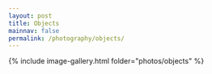 ```yaml
---
layout: post
title: Objects
mainnav: false
permalink: /photography/objects/
---
```



{% include image-gallery.html folder="photos/objects" %}